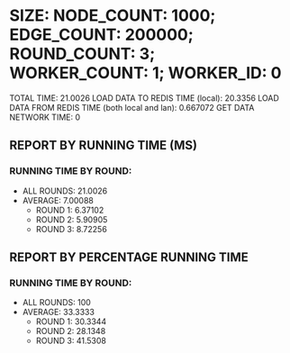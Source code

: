 
# SIZE: NODE_COUNT: 1000; EDGE_COUNT: 200000; ROUND_COUNT: 3; WORKER_COUNT: 1; WORKER_ID: 0
 TOTAL TIME: 21.0026
 LOAD DATA TO REDIS TIME (local): 20.3356
 LOAD DATA FROM REDIS TIME (both local and lan): 0.667072
 GET DATA NETWORK TIME: 0

## REPORT BY RUNNING TIME (MS)

 ### RUNNING TIME BY ROUND:

  + ALL ROUNDS: 21.0026
  + AVERAGE: 7.00088
     + ROUND 1: 6.37102
     + ROUND 2: 5.90905
     + ROUND 3: 8.72256

## REPORT BY PERCENTAGE RUNNING TIME

 ### RUNNING TIME BY ROUND:

  + ALL ROUNDS: 100
  + AVERAGE: 33.3333
     + ROUND 1: 30.3344
     + ROUND 2: 28.1348
     + ROUND 3: 41.5308

